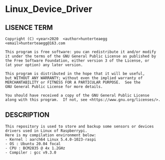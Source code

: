 # Linux_Device_Driver

## LISENCE TERM
    Copyright (C) <year>2020  <author>hunterteaegg <email>hunterteaegg@163.com

    This program is free software: you can redistribute it and/or modify
    it under the terms of the GNU General Public License as published by
    the Free Software Foundation, either version 3 of the License, or
    (at your option) any later version.

    This program is distributed in the hope that it will be useful,
    but WITHOUT ANY WARRANTY; without even the implied warranty of
    MERCHANTABILITY or FITNESS FOR A PARTICULAR PURPOSE.  See the
    GNU General Public License for more details.

    You should have received a copy of the GNU General Public License
    along with this program.  If not, see <https://www.gnu.org/licenses/>.

## DESCRIPTION
    This repository is used to store and backup some sensors or devices drivers used in Linux of Raspberrypi.
    Here is my compilation environment below: 
    - Kernel : aarch64 Linux 5.4.0-1023-raspi
    - OS : Ubuntu 20.04 focal
    - CPU : BCM2835 @ 4x 1.2GHz
    - Compiler : gcc v9.3.0
